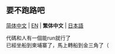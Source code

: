 ## 要不跑路吧

[简体中文](README.md) | [EN](README-en_US.md) | **繁体中文** | [日本語](README-ja_JP.md)

代碼和人有一個能run就行了  
已經坐船到柬埔寨了，馬上轉船到金三角了（
